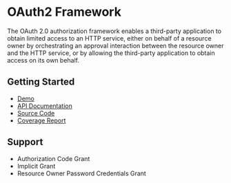 # OAuth2 Framework

The OAuth 2.0 authorization framework enables a third-party    application to obtain limited access to an HTTP service, either on    behalf of a resource owner by orchestrating an approval interaction    between the resource owner and the HTTP service, or by allowing the    third-party application to obtain access on its own behalf.

## Getting Started

* [Demo](https://developersworkspace.co.za/projects/oauth2-framework)
* [API Documentation](https://oauth2-framework.openservices.co.za/api/docs/)
* [Source Code](https://github.com/barend-erasmus/oauth2-framework)
* [Coverage Report](https://oauth2-framework.openservices.co.za/api/coverage/)

## Support

* Authorization Code Grant
* Implicit Grant
* Resource Owner Password Credentials Grant


